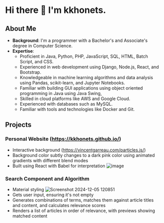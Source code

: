 # Hi there 👋 I'm kkhonets.

## About Me
- **Background**: I'm a programmer with a Bachelor's and Associate's degree in Computer Science.
- **Expertise**:
  - Proficient in Java, Python, PHP, JavaScript, SQL, HTML, Batch Script, and CSS.
  - Experienced in web development using Django, Node.js, React, and Bootstrap.
  - Knowledgeable in machine learning algorithms and data analysis using Pandas, scikit-learn, and Jupyter Notebooks.
  - Familiar with building GUI applications using object oriented programming in Java using Java Swing,
  - Skilled in cloud platforms like AWS and Google Cloud.
  - Experienced with databases such as MySQL.
  - Familiar with tools and technologies like Docker and Git.

## Projects
### Personal Website (https://kkhonets.github.io/)
  - Interactive background (https://vincentgarreau.com/particles.js/)
  - Background color subtly changes to a dark pink color using animated gradients with different blend modes
  - Built using React with Babel for interpretation
![image](https://github.com/user-attachments/assets/0e5c64cb-b30a-49bb-8a14-0b7c25dbe9e0)
### Search Component and Algorithm
  - Material styling
![Screenshot 2024-12-05 120851](https://github.com/user-attachments/assets/f6ba5c19-3f6b-4559-bec5-8bcc162ccaa9)
  - Gets user input, ensuring it's not empty
  - Generates combinations of terms, matches them against article titles and content, and calculates relevance scores
  - Renders a list of articles in order of relevance, with previews showing matched content




<!--
**kkhonets/kkhonets** is a ✨ _special_ ✨ repository because its `README.md` (this file) appears on your GitHub profile.

Here are some ideas to get you started:

- 🔭 I’m currently working on ...
- 🌱 I’m currently learning ...
- 👯 I’m looking to collaborate on ...
- 🤔 I’m looking for help with ...
- 💬 Ask me about ...
- 📫 How to reach me: ...
- 😄 Pronouns: ...
- ⚡ Fun fact: ...
-->
